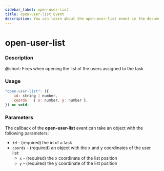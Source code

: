 ```yaml
---
sidebar_label: open-user-list
title: open-user-list Event
description: You can learn about the open-user-list event in the documentation of the DHTMLX JavaScript To Do List library. Browse developer guides and API reference, try out code examples and live demos, and download a free 30-day evaluation version of DHTMLX To Do List.
---
```


# open-user-list

### Description

@short: Fires when opening the list of the users assigned to the task

### Usage

~~~js
"open-user-list": ({
    id: string | number,
    coords:  { x: number, y: number },
}) => void;
~~~

### Parameters

The callback of the **open-user-list** event can take an object with the following parameters:

- `id` - (required) the id of a task
- `coords` - (required) an object with the x and y coordinates of the user list:
    - `x` - (required) the x coordinate of the list position
    - `y` - (required) the y coordinate of the list position 